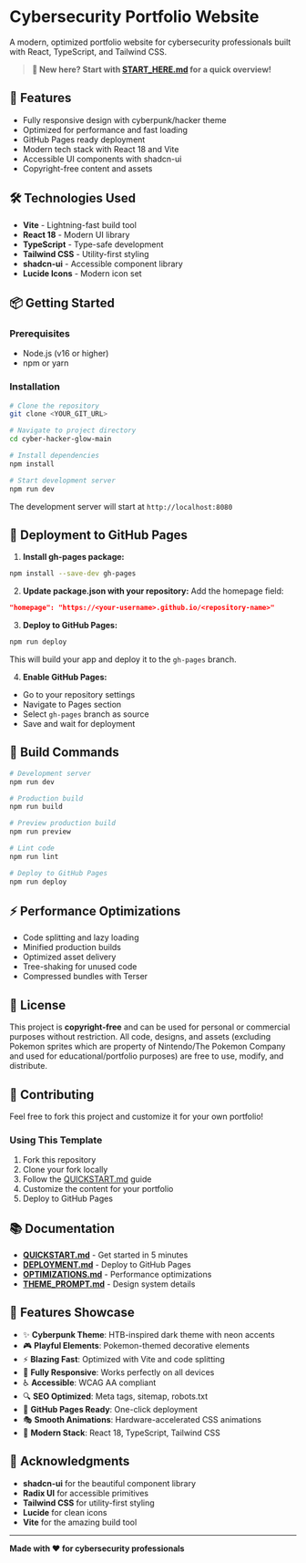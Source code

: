 # Cybersecurity Portfolio Website

A modern, optimized portfolio website for cybersecurity professionals built with React, TypeScript, and Tailwind CSS.

> **🎯 New here? Start with [START_HERE.md](./START_HERE.md) for a quick overview!**

## 🚀 Features

- Fully responsive design with cyberpunk/hacker theme
- Optimized for performance and fast loading
- GitHub Pages ready deployment
- Modern tech stack with React 18 and Vite
- Accessible UI components with shadcn-ui
- Copyright-free content and assets

## 🛠️ Technologies Used

- **Vite** - Lightning-fast build tool
- **React 18** - Modern UI library
- **TypeScript** - Type-safe development
- **Tailwind CSS** - Utility-first styling
- **shadcn-ui** - Accessible component library
- **Lucide Icons** - Modern icon set

## 📦 Getting Started

### Prerequisites

- Node.js (v16 or higher)
- npm or yarn

### Installation

```bash
# Clone the repository
git clone <YOUR_GIT_URL>

# Navigate to project directory
cd cyber-hacker-glow-main

# Install dependencies
npm install

# Start development server
npm run dev
```

The development server will start at `http://localhost:8080`

## 🚀 Deployment to GitHub Pages

1. **Install gh-pages package:**
```bash
npm install --save-dev gh-pages
```

2. **Update package.json with your repository:**
Add the homepage field:
```json
"homepage": "https://<your-username>.github.io/<repository-name>"
```

3. **Deploy to GitHub Pages:**
```bash
npm run deploy
```

This will build your app and deploy it to the `gh-pages` branch.

4. **Enable GitHub Pages:**
- Go to your repository settings
- Navigate to Pages section
- Select `gh-pages` branch as source
- Save and wait for deployment

## 📝 Build Commands

```bash
# Development server
npm run dev

# Production build
npm run build

# Preview production build
npm run preview

# Lint code
npm run lint

# Deploy to GitHub Pages
npm run deploy
```

## ⚡ Performance Optimizations

- Code splitting and lazy loading
- Minified production builds
- Optimized asset delivery
- Tree-shaking for unused code
- Compressed bundles with Terser

## 📄 License

This project is **copyright-free** and can be used for personal or commercial purposes without restriction. All code, designs, and assets (excluding Pokemon sprites which are property of Nintendo/The Pokemon Company and used for educational/portfolio purposes) are free to use, modify, and distribute.

## 🤝 Contributing

Feel free to fork this project and customize it for your own portfolio!

### Using This Template

1. Fork this repository
2. Clone your fork locally
3. Follow the [QUICKSTART.md](./QUICKSTART.md) guide
4. Customize the content for your portfolio
5. Deploy to GitHub Pages

## 📚 Documentation

- **[QUICKSTART.md](./QUICKSTART.md)** - Get started in 5 minutes
- **[DEPLOYMENT.md](./DEPLOYMENT.md)** - Deploy to GitHub Pages
- **[OPTIMIZATIONS.md](./OPTIMIZATIONS.md)** - Performance optimizations
- **[THEME_PROMPT.md](./THEME_PROMPT.md)** - Design system details

## 🎨 Features Showcase

- ✨ **Cyberpunk Theme**: HTB-inspired dark theme with neon accents
- 🎮 **Playful Elements**: Pokemon-themed decorative elements
- ⚡ **Blazing Fast**: Optimized with Vite and code splitting
- 📱 **Fully Responsive**: Works perfectly on all devices
- ♿ **Accessible**: WCAG AA compliant
- 🔍 **SEO Optimized**: Meta tags, sitemap, robots.txt
- 🚀 **GitHub Pages Ready**: One-click deployment
- 🎭 **Smooth Animations**: Hardware-accelerated CSS animations
- 🎯 **Modern Stack**: React 18, TypeScript, Tailwind CSS

## 🙏 Acknowledgments

- **shadcn-ui** for the beautiful component library
- **Radix UI** for accessible primitives
- **Tailwind CSS** for utility-first styling
- **Lucide** for clean icons
- **Vite** for the amazing build tool

---

**Made with ❤️ for cybersecurity professionals**
